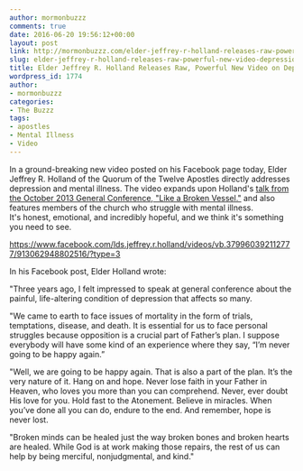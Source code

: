 ```yaml
---
author: mormonbuzzz
comments: true
date: 2016-06-20 19:56:12+00:00
layout: post
link: http://mormonbuzzz.com/elder-jeffrey-r-holland-releases-raw-powerful-new-video-depression/
slug: elder-jeffrey-r-holland-releases-raw-powerful-new-video-depression
title: Elder Jeffrey R. Holland Releases Raw, Powerful New Video on Depression
wordpress_id: 1774
author:
- mormonbuzzz
categories:
- The Buzzz
tags:
- apostles
- Mental Illness
- Video
---
```


In a ground-breaking new video posted on his Facebook page today, Elder Jeffrey R. Holland of the Quorum of the Twelve Apostles directly addresses depression and mental illness. The video expands upon Holland's [talk from the October 2013 General Conference, "Like a Broken Vessel."](https://www.lds.org/general-conference/2013/10/like-a-broken-vessel?lang=eng) and also features members of the church who struggle with mental illness. It's honest, emotional, and incredibly hopeful, and we think it's something you need to see.

https://www.facebook.com/lds.jeffrey.r.holland/videos/vb.379960392112777/913062948802516/?type=3

In his Facebook post, Elder Holland wrote:

"Three years ago, I felt impressed to speak at general conference about the painful, life-altering condition of depression that affects so many.

"We came to earth to face issues of mortality in the form of trials, temptations, disease, and death. It is essential for us to face personal struggles because opposition is a crucial part of Father’s plan. I suppose everybody will have some kind of an experience where they say, “I’m never going to be happy again.”

"Well, we are going to be happy again. That is also a part of the plan. It’s the very nature of it. Hang on and hope. Never lose faith in your Father in Heaven, who loves you more than you can comprehend. Never, ever doubt His love for you. Hold fast to the Atonement. Believe in miracles. When you’ve done all you can do, endure to the end. And remember, hope is never lost.

"Broken minds can be healed just the way broken bones and broken hearts are healed. While God is at work making those repairs, the rest of us can help by being merciful, nonjudgmental, and kind."
